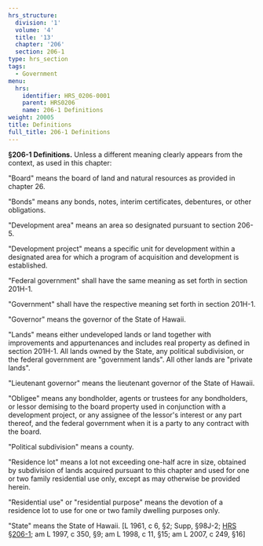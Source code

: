 ```yaml
---
hrs_structure:
  division: '1'
  volume: '4'
  title: '13'
  chapter: '206'
  section: 206-1
type: hrs_section
tags:
  - Government
menu:
  hrs:
    identifier: HRS_0206-0001
    parent: HRS0206
    name: 206-1 Definitions
weight: 20005
title: Definitions
full_title: 206-1 Definitions
---
```

**§206-1 Definitions.** Unless a different meaning clearly appears from the context, as used in this chapter:

"Board" means the board of land and natural resources as provided in chapter 26.

"Bonds" means any bonds, notes, interim certificates, debentures, or other obligations.

"Development area" means an area so designated pursuant to section 206-5.

"Development project" means a specific unit for development within a designated area for which a program of acquisition and development is established.

"Federal government" shall have the same meaning as set forth in section 201H-1.

"Government" shall have the respective meaning set forth in section 201H-1.

"Governor" means the governor of the State of Hawaii.

"Lands" means either undeveloped lands or land together with improvements and appurtenances and includes real property as defined in section 201H-1\. All lands owned by the State, any political subdivision, or the federal government are "government lands". All other lands are "private lands".

"Lieutenant governor" means the lieutenant governor of the State of Hawaii.

"Obligee" means any bondholder, agents or trustees for any bondholders, or lessor demising to the board property used in conjunction with a development project, or any assignee of the lessor's interest or any part thereof, and the federal government when it is a party to any contract with the board.

"Political subdivision" means a county.

"Residence lot" means a lot not exceeding one-half acre in size, obtained by subdivision of lands acquired pursuant to this chapter and used for one or two family residential use only, except as may otherwise be provided herein.

"Residential use" or "residential purpose" means the devotion of a residence lot to use for one or two family dwelling purposes only.

"State" means the State of Hawaii. [L 1961, c 6, §2; Supp, §98J-2; [HRS §206-1](/title-13/chapter-206/section-206-1/); am L 1997, c 350, §9; am L 1998, c 11, §15; am L 2007, c 249, §16]